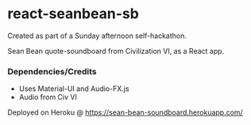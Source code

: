 # react-seanbean-sb
Created as part of a Sunday afternoon self-hackathon.

Sean Bean quote-soundboard from Civilization VI, as a React app. 

### Dependencies/Credits
- Uses Material-UI and Audio-FX.js
- Audio from Civ VI


Deployed on Heroku @ https://sean-bean-soundboard.herokuapp.com/
